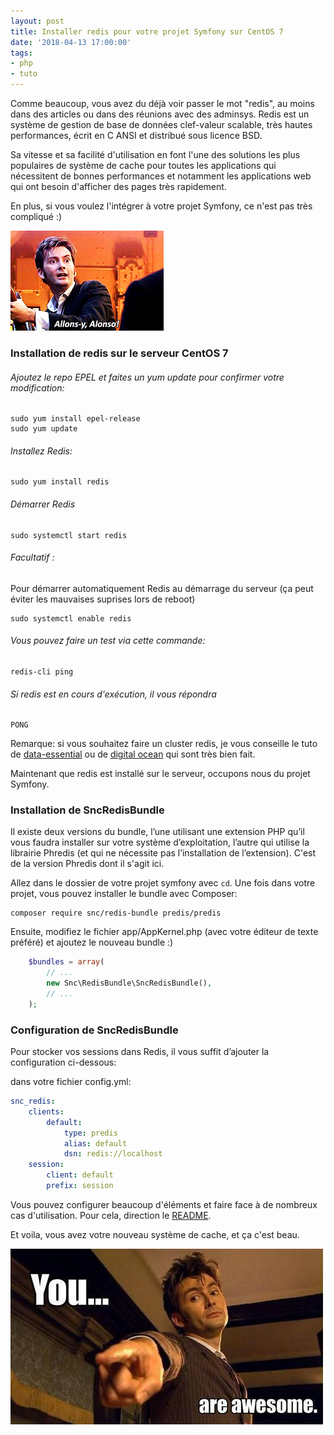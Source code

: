 ```yaml
---
layout: post
title: Installer redis pour votre projet Symfony sur CentOS 7
date: '2018-04-13 17:00:00'
tags:
- php
- tuto
---
```


Comme beaucoup, vous avez du déjà voir passer le mot "redis", au moins dans des articles ou dans des réunions avec des adminsys. Redis est un système de gestion de base de données clef-valeur scalable, très hautes performances, écrit en C ANSI et distribué sous licence BSD.

Sa vitesse et sa facilité d'utilisation en font l'une des solutions les plus populaires de système de cache pour toutes les applications qui nécessitent de bonnes performances et notamment les applications web qui ont besoin d'afficher des pages très rapidement.

En plus, si vous voulez l'intégrer à votre projet Symfony, ce n'est pas très compliqué :)

![allonsy](/content/images/2018/04/allonsy.gif)

### Installation de redis sur le serveur CentOS 7


###### Ajoutez le repo EPEL et faites un yum update pour confirmer votre modification:

```console
sudo yum install epel-release
sudo yum update
```

###### Installez Redis:
```console
sudo yum install redis
```

###### Démarrer Redis
```console
sudo systemctl start redis
```

###### Facultatif : 
Pour démarrer automatiquement Redis au démarrage du serveur (ça peut éviter les mauvaises suprises lors de reboot)
```console
sudo systemctl enable redis
```

###### Vous pouvez faire un test via cette commande: 
```console
redis-cli ping
````

###### Si redis est en cours d'exécution, il vous répondra
```
PONG
```

Remarque: si vous souhaitez faire un cluster redis, je vous conseille le tuto de [data-essential](https://www.data-essential.com/setup-a-secured-redis-cluster-on-centos7/) ou de [digital ocean](https://www.digitalocean.com/community/tutorials/how-to-configure-a-redis-cluster-on-centos-7) qui sont très bien fait.

Maintenant que redis est installé sur le serveur, occupons nous du projet Symfony.

### Installation de SncRedisBundle

Il existe deux versions du bundle, l’une utilisant une extension PHP qu’il vous faudra installer sur votre système d’exploitation, l’autre qui utilise la librairie Phredis (et qui ne nécessite pas l’installation de l’extension).
C'est de la version Phredis dont il s'agit ici.

Allez dans le dossier de votre projet symfony avec ```cd```.
Une fois dans votre projet, vous pouvez installer le bundle avec Composer:
```console
composer require snc/redis-bundle predis/predis
````

Ensuite, modifiez le fichier app/AppKernel.php (avec votre éditeur de texte préféré) et ajoutez le nouveau bundle :)
```php
    $bundles = array(
        // ...
        new Snc\RedisBundle\SncRedisBundle(),
        // ...
    );
```
    
### Configuration de SncRedisBundle
Pour stocker vos sessions dans Redis, il vous suffit d’ajouter la configuration ci-dessous:

dans votre fichier config.yml: 
```yaml
snc_redis:
    clients:
        default:
            type: predis
            alias: default
            dsn: redis://localhost
    session:
        client: default
        prefix: session
```
Vous pouvez configurer beaucoup d'éléments et faire face à de nombreux cas d'utilisation. Pour cela, direction le [README](https://github.com/snc/SncRedisBundle/blob/master/Resources/doc/index.md).

Et voila, vous avez votre nouveau système de cache, et ça c'est beau.

![youareawesome](/content/images/2018/04/youareawesome.jpg)